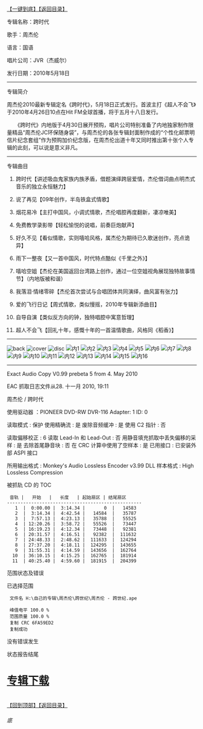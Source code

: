 [【一键到底】](#底)[【返回目录】](/README.md)

专辑名称：跨时代 

歌手：周杰伦

语言：国语 

唱片公司：JVR（杰威尔） 

发行日期：2010年5月18日

------------
专辑简介　　

周杰伦2010最新专辑定名《跨时代》，5月18日正式发行。首波主打《超人不会飞》于2010年4月26日10点在Hit FM全球首播，将于五月十八日发行。 

　　《跨时代》内地版于4月30日展开预购，唱片公司特别准备了内地独家制作限量精品“周杰伦JC环保随身袋”，与周杰伦的各张专辑封面制作成的“个性化邮票明信片纪念套组”作为预购加价纪念版，在周杰伦出道十年又同时推出第十张个人专辑的此刻，可以说是意义非凡。　 

------------
专辑曲目

01. 跨时代【讲述吸血鬼家族内族矛盾，借题演绎跨层爱情，杰伦借词曲点明杰式音乐的独立永恒魅力】 

02. 说了再见【09年创作，半岛铁盒式情歌】 

03. 烟花易冷【主打中国风，小调式情歌，杰伦唱腔再度翻新，凄凉唯美】 

04. 免费教学录影带【轻松愉悦的说唱，前奏巨炮献声】 

05. 好久不见【看似情歌，实则嘻哈风格，属杰伦为期待已久歌迷创作，亮点诡异】 

06. 雨下一整夜【又一首中国风，时代特点酷似《千里之外》】 

07. 嘻哈空姐【杰伦在美国返回台湾路上创作，通过一位空姐视角展现独特故事情节】（内地版被和谐） 

08. 我落泪·情绪零碎【杰伦首次尝试与合唱团体共同演绎，曲风富有张力】 

09. 爱的飞行日记【周式情歌，类似慢摇，2010年专辑新添曲目】 

10. 自导自演【类似反方向的钟，独特唱腔中寓意哲理】 

11. 超人不会飞【回礼十年，感慨十年的一首温情歌曲，风格同《稻香》】

------------
![back](https://image.acg.lol/file/2025/10/03/backb03d1cfbf15a3996.jpg)
![cover](https://image.acg.lol/file/2025/10/03/cover009ccc4024434b40.jpg)
![disc](https://image.acg.lol/file/2025/10/03/disc5e497ef2c6dae7db.jpg)
![内1](https://image.acg.lol/file/2025/10/03/158471c38c28d54c1.jpg)
![内2](https://image.acg.lol/file/2025/10/03/2304997b77ccd5e2a.jpg)
![内3](https://image.acg.lol/file/2025/10/03/3e93b40da95a52d97.jpg)
![内4](https://image.acg.lol/file/2025/10/03/4845cd848e698b91a.jpg)
![内5](https://image.acg.lol/file/2025/10/03/51bf57436655e9568.jpg)
![内6](https://image.acg.lol/file/2025/10/03/69af16acf26af8912.jpg)
![内7](https://image.acg.lol/file/2025/10/03/79edc64903497e954.jpg)
![内8](https://image.acg.lol/file/2025/10/03/8abea392571aece0c.jpg)
![内9](https://image.acg.lol/file/2025/10/03/9ac33786b310b01b7.jpg)
![内10](https://image.acg.lol/file/2025/10/03/1084bc2a4997b42b2b.jpg)
![内11](https://image.acg.lol/file/2025/10/03/116e14e54f7d8d5149.jpg)
![内12](https://image.acg.lol/file/2025/10/03/12e53693e1859282b5.jpg)
![内13](https://image.acg.lol/file/2025/10/03/13ffdef6cfdfcec375.jpg)
![内14](https://image.acg.lol/file/2025/10/03/14712ec095247f45b2.jpg)
![内15](https://image.acg.lol/file/2025/10/03/158e07327a39bfa018.jpg)
![内16](https://image.acg.lol/file/2025/10/03/16de18567c5157f853.jpg)

------------
Exact Audio Copy V0.99 prebeta 5 from 4. May 2010

EAC 抓取日志文件从28. 十一月 2010, 19:11

周杰伦 / 跨时代

使用驱动器  ：PIONEER DVD-RW  DVR-116   Adapter: 1  ID: 0

读取模式     : 保护
使用精确流   : 是
废除音频缓冲 : 是
使用 C2 指针 : 否

读取偏移校正                   : 6
读取 Lead-In 和 Lead-Out       : 否
用静音填充抓取中丢失偏移的采样 : 是
去除首尾静音块                 : 否
在 CRC 计算中使用了空样本      : 是
已用接口                       : 已安装外部 ASPI 接口

所用输出格式 : Monkey's Audio Lossless Encoder v3.99 DLL
样本格式     : High Lossless Compression


被抓轨 CD 的 TOC

     音轨 |   开始   |   长度   | 起始扇区 | 结尾扇区 
    --------------------------------------------------
       1  |  0:00.00 |  3:14.34 |       0  |   14583  
       2  |  3:14.34 |  4:42.54 |   14584  |   35787  
       3  |  7:57.13 |  4:23.13 |   35788  |   55525  
       4  | 12:20.26 |  3:58.72 |   55526  |   73447  
       5  | 16:19.23 |  4:12.34 |   73448  |   92381  
       6  | 20:31.57 |  4:16.51 |   92382  |  111632  
       7  | 24:48.33 |  2:48.62 |  111633  |  124294  
       8  | 27:37.20 |  4:18.11 |  124295  |  143655  
       9  | 31:55.31 |  4:14.59 |  143656  |  162764  
      10  | 36:10.15 |  4:15.25 |  162765  |  181914  
      11  | 40:25.40 |  4:59.60 |  181915  |  204399  


范围状态及错误

已选择范围

     文件名 H:\自己的专辑\周杰伦\跨世纪\周杰伦 - 跨世纪.ape

     峰值电平 100.0 %
     范围质量 100.0 %
     复制 CRC 6FA59ED2
     复制成功

没有错误发生

状态报告结尾

# [专辑下载]( https://url53.ctfile.com/f/25713053-8444712141-4ee055?p=1024 )
<br>[【回到顶部】](#readme)[【返回目录】](/README.md)
###### 底

